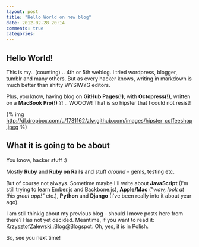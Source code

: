 ```yaml
---
layout: post
title: "Hello World on new blog"
date: 2012-02-28 20:14
comments: true
categories:
---
```


## Hello World!

This is my.. (counting) .. 4th or 5th weblog. I tried wordpress, blogger, tumblr and many others.
But as every hacker knows, writing in markdown is much better than shitty WYSIWYG editors.

Plus, you know, having blog on **GitHub Pages(!)**, with **Octopress(!)**, written on a **MacBook Pro(!)** ?! .. WOOOW!
That is so hipster that I could not resist!

{% img http://dl.dropbox.com/u/1731162/zlw.github.com/images/hipster_coffeeshop.jpeg %}

## What it is going to be about

You know, hacker stuff :)

Mostly **Ruby** and **Ruby on Rails** and stuff *around* - gems, testing etc.

But of course not always. Sometime maybe I'll write about **JavaScript** (I'm still trying to learn Ember.js and Backbone.js),
**Apple/Mac** (*"wow, look at this great app!"* etc.), **Python** and **Django** (I've been really into it about year ago).

I am still thinkig about my previous blog - should I move posts here from there? Has not yet decided.
Meantime, if you want to read it: [KrzysztofZalewski::Blog@Blogspot](http://kzalewski.blogspot.com/). Oh, yes, it is in Polish.

So, see you next time!